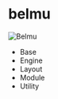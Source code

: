 # belmu
![Belmu](http://cdn.rawgit.com/johnmakoto/belmu/master/img/belmu.png "Belmu")
- Base
- Engine
- Layout
- Module
- Utility

